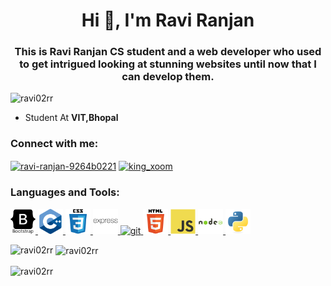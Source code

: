 <h1 align="center">Hi 👋, I'm Ravi Ranjan</h1>
<h3 align="center">This is Ravi Ranjan CS student and a web developer who used to get intrigued looking at stunning websites until now that I can develop them.</h3>

<p align="left"> <img src="https://komarev.com/ghpvc/?username=ravi02rr&label=Profile%20views&color=0e75b6&style=flat" alt="ravi02rr" /> </p>

- Student At **VIT,Bhopal**

<h3 align="left">Connect with me:</h3>
<p align="left">
<a href="https://linkedin.com/in/ravi-ranjan-9264b0221" target="blank"><img align="center" src="https://raw.githubusercontent.com/rahuldkjain/github-profile-readme-generator/master/src/images/icons/Social/linked-in-alt.svg" alt="ravi-ranjan-9264b0221" height="30" width="40" /></a>
<a href="https://instagram.com/king_xoom" target="blank"><img align="center" src="https://raw.githubusercontent.com/rahuldkjain/github-profile-readme-generator/master/src/images/icons/Social/instagram.svg" alt="king_xoom" height="30" width="40" /></a>
</p>

<h3 align="left">Languages and Tools:</h3>
<p align="left"> <a href="https://getbootstrap.com" target="_blank" rel="noreferrer"> <img src="https://raw.githubusercontent.com/devicons/devicon/master/icons/bootstrap/bootstrap-plain-wordmark.svg" alt="bootstrap" width="40" height="40"/> </a> <a href="https://www.w3schools.com/cpp/" target="_blank" rel="noreferrer"> <img src="https://raw.githubusercontent.com/devicons/devicon/master/icons/cplusplus/cplusplus-original.svg" alt="cplusplus" width="40" height="40"/> </a> <a href="https://www.w3schools.com/css/" target="_blank" rel="noreferrer"> <img src="https://raw.githubusercontent.com/devicons/devicon/master/icons/css3/css3-original-wordmark.svg" alt="css3" width="40" height="40"/> </a> <a href="https://expressjs.com" target="_blank" rel="noreferrer"> <img src="https://raw.githubusercontent.com/devicons/devicon/master/icons/express/express-original-wordmark.svg" alt="express" width="40" height="40"/> </a> <a href="https://git-scm.com/" target="_blank" rel="noreferrer"> <img src="https://www.vectorlogo.zone/logos/git-scm/git-scm-icon.svg" alt="git" width="40" height="40"/> </a> <a href="https://www.w3.org/html/" target="_blank" rel="noreferrer"> <img src="https://raw.githubusercontent.com/devicons/devicon/master/icons/html5/html5-original-wordmark.svg" alt="html5" width="40" height="40"/> </a> <a href="https://developer.mozilla.org/en-US/docs/Web/JavaScript" target="_blank" rel="noreferrer"> <img src="https://raw.githubusercontent.com/devicons/devicon/master/icons/javascript/javascript-original.svg" alt="javascript" width="40" height="40"/> </a> <a href="https://nodejs.org" target="_blank" rel="noreferrer"> <img src="https://raw.githubusercontent.com/devicons/devicon/master/icons/nodejs/nodejs-original-wordmark.svg" alt="nodejs" width="40" height="40"/> </a> <a href="https://www.python.org" target="_blank" rel="noreferrer"> <img src="https://raw.githubusercontent.com/devicons/devicon/master/icons/python/python-original.svg" alt="python" width="40" height="40"/> </a> </p>

<p><img align="left" src="https://github-readme-stats.vercel.app/api/top-langs?username=ravi02rr&show_icons=true&locale=en&layout=compact" alt="ravi02rr" /></p>

<p>&nbsp;<img align="center" src="https://github-readme-stats.vercel.app/api?username=ravi02rr&show_icons=true&locale=en" alt="ravi02rr" /></p>

<p><img align="center" src="https://github-readme-streak-stats.herokuapp.com/?user=ravi02rr&" alt="ravi02rr" /></p>

